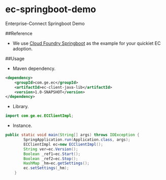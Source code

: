 # ec-springboot-demo
Enterprise-Connect Springboot Demo

##Reference
- We use [Cloud Foundry Springboot](https://github.com/cloudfoundry-samples/hello-spring-cloud) as the example for your quickiet EC adoption.

##Usage
* Maven dependency.
```xml
<dependency>
    <groupId>com.ge.ec</groupId>
    <artifactId>ec-client-java-lib</artifactId>
    <version>1.0-SNAPSHOT</version>
</dependency>
```

* Library.
```java
import com.ge.ec.ECClientImpl;
```

* Instance.
```java
public static void main(String[] args) throws IOException {
        SpringApplication.run(Application.class, args);
        ECClientImpl ec=new ECClientImpl();
        String ver=ec.Version();
        Boolean _ref1=ec.Start();
        Boolean _ref2=ec.Stop();
        HashMap _hm=ec.getSettings();
        ec.setSettings(_hm);
    }
```

